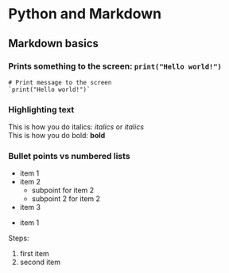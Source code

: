 # Python and Markdown

## Markdown basics

### Prints something to the screen: `print("Hello world!")`

```
# Print message to the screen
`print("Hello world!")`
```

### Highlighting text

This is how you do italics: _italics_ or *italics*<br>
This is how you do bold: **bold**

### Bullet points vs numbered lists

* item 1
* item 2
  * subpoint for item 2
  * subpoint 2 for item 2
* item 3

- item 1

Steps:
1. first item
2. second item

